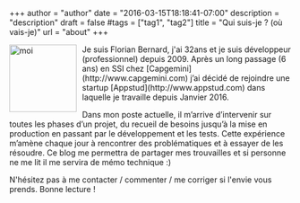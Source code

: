 +++
author = "author"
date = "2016-03-15T18:18:41-07:00"
description = "description"
draft = false
#tags = ["tag1", "tag2"]
title = "Qui suis-je ? (où vais-je)"
url = "about"
+++

<img src="/images/me.png" id="about-photo" alt="moi" style="float:left;width:120px;height:120px;margin-right: 10px">
Je suis Florian Bernard, j'ai 32ans et je suis développeur (professionnel) depuis 2009. Après un long passage (6 ans) en SSI chez [Capgemini](http://www.capgemini.com) j’ai décidé de rejoindre une startup [Appstud](http://www.appstud.com) dans laquelle je travaille depuis Janvier 2016.

Dans mon poste actuelle, il m’arrive d’intervenir sur toutes les phases d’un projet, du recueil de besoins jusqu’à la mise en production en passant par le développement et les tests. Cette expérience m’amène chaque jour à rencontrer des problématiques et à essayer de les résoudre. Ce blog me permettra de partager mes trouvailles et si personne ne me lit il me servira de mémo technique :)

N'hésitez pas à me contacter / commenter / me corriger si l'envie vous prends.
Bonne lecture !

